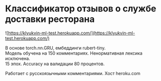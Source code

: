 # Классификатор отзывов о службе доставки ресторана

![https://klyukvin-ml-test.herokuapp.com/](https://klyukvin-ml-test.herokuapp.com/)

В основе torch.nn.GRU, ембеддинги rubert-tiny.  
Модель обучена на 150 комментариях. Ненормативная лексика исключена.  
15 эпох. Accuracy на валидации 80 процентов.  

Работает с русскоязычными комментариями. Хост heroku.com
